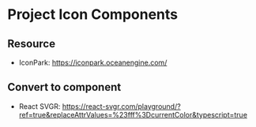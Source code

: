 # Project Icon Components

## Resource

- IconPark: https://iconpark.oceanengine.com/

## Convert to component

- React SVGR: https://react-svgr.com/playground/?ref=true&replaceAttrValues=%23fff%3DcurrentColor&typescript=true
